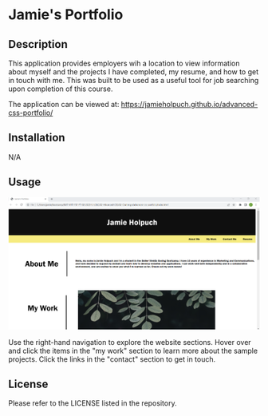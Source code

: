 # Jamie's Portfolio

## Description



This application provides employers wih a location to view information about myself and the projects I have completed, my resume, and how to get in touch with me. This was built to be used as a useful tool for job searching upon completion of this course. 

The application can be viewed at: https://jamieholpuch.github.io/advanced-css-portfolio/

## Installation

N/A

## Usage

![Application Screenshot](./assets/Screenshot%202023-03-15%20213903.png)

Use the right-hand navigation to explore the website sections. Hover over and click the items in the "my work" section to learn more about the sample projects. Click the links in the "contact" section to get in touch. 

## License

Please refer to the LICENSE listed in the repository. 
